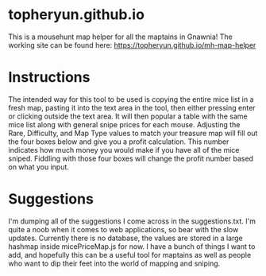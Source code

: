 # topheryun.github.io

This is a mousehunt map helper for all the maptains in Gnawnia! The working site can be found here: https://topheryun.github.io/mh-map-helper

# Instructions

The intended way for this tool to be used is copying the entire mice list in a fresh map, pasting it into the text area in the tool, then either pressing enter or clicking outside the text area. It will then popular a table with the same mice list along with general snipe prices for each mouse. Adjusting the Rare, Difficulty, and Map Type values to match your treasure map will fill out the four boxes below and give you a profit calculation. This number indicates how much money you would make if you have all of the mice sniped. Fiddling with those four boxes will change the profit number based on what you input.

# Suggestions

I'm dumping all of the suggestions I come across in the suggestions.txt.  I'm quite a noob when it comes to web applications, so bear with the slow updates. Currently there is no database, the values are stored in a large hashmap inside micePriceMap.js for now.  I have a bunch of things I want to add, and hopefully this can be a useful tool for maptains as well as people who want to dip their feet into the world of mapping and sniping.
